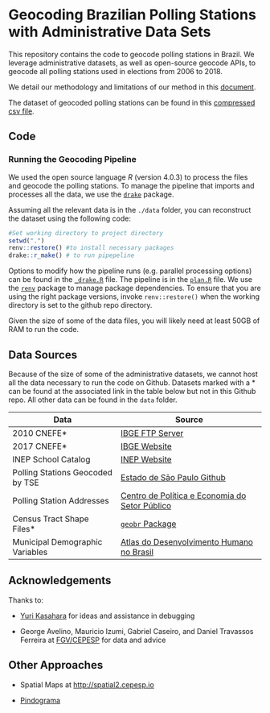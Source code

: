 # Geocoding Brazilian Polling Stations with Administrative Data Sets

This repository contains the code to geocode polling stations in Brazil.
We leverage administrative datasets, as well as open-source geocode APIs, to geocode all polling stations used in elections from 2006 to 2018.

We detail our methodology and limitations of our method in this [document](https://rawcdn.githack.com/fdhidalgo/geocode_br_polling_stations/f701cfe790128ed4d62967258336dc71ab769c4c/doc/geocode_polling_stations/geocode_polling_stations.html).

The dataset of geocoded polling stations can be found in this [compressed csv file](./geocoded_polling_stations.csv.gz).

## Code

### Running the Geocoding Pipeline

We used the open source language *R* (version 4.0.3) to process the files and geocode the polling stations.
To manage the pipeline that imports and processes all the data, we use the [`drake`](https://github.com/ropensci/drake) package.

Assuming all the relevant data is in the `./data` folder, you can reconstruct the dataset using the following code:

``` r
#Set working directory to project directory
setwd(".")
renv::restore() #to install necessary packages
drake::r_make() # to run pipepeline
```

Options to modify how the pipeline runs (e.g. parallel processing options) can be found in the [`_drake.R`](./_drake.R) file.
The pipeline is in the [`plan.R`](./plan.R) file.
We use the [`renv`](https://rstudio.github.io/renv/index.html) package to manage package dependencies.
To ensure that you are using the right package versions, invoke `renv::restore()` when the working directory is set to the github repo directory.

Given the size of some of the data files, you will likely need at least 50GB of RAM to run the code.

## Data Sources

Because of the size of some of the administrative datasets, we cannot host all the data necessary to run the code on Github.
Datasets marked with a \* can be found at the associated link in the table below but not in this Github repo.
All other data can be found in the `data` folder.

| Data                             | Source                                                                                                                                                                                                 |
|----------------------------------|--------------------------------------------------------------------------------------------------------------------------------------------------------------------------------------------------------|
| 2010 CNEFE\*                     | [IBGE FTP Server](ftp://ftp.ibge.gov.br/Censos/Censo_Demografico_2010/Cadastro_Nacional_de_Enderecos_Fins_Estatisticos/)                                                                               |
| 2017 CNEFE\*                     | [IBGE Website](https://www.ibge.gov.br/estatisticas/economicas/agricultura-e-pecuaria/21814-2017-censo-agropecuario.html?edicao=23751&t=resultados)                                                    |
| INEP School Catalog              | [INEP Website](https://inepdata.inep.gov.br/analytics/saw.dll?dashboard&NQUser=inepdata&NQPassword=Inep2014&PortalPath=%2Fshared%2FCenso%20da%20Educação%20Básica%2F_portal%2FCatálogo%20de%20Escolas) |
| Polling Stations Geocoded by TSE | [Estado de Sāo Paulo Github](https://github.com/estadao/como-votou-sua-vizinhanca/blob/master/data/locais/local-votacao-08-08-2018.csv)                                                                |
| Polling Station Addresses        | [Centro de Política e Economia do Setor Público](https://www.cepespdata.io)                                                                                                                            |
| Census Tract Shape Files\*       | [`geobr` Package](https://github.com/ipeaGIT/geobr)                                                                                                                                                    |
| Municipal Demographic Variables  | [Atlas do Desenvolvimento Humano no Brasil](http://www.atlasbrasil.org.br)                                                                                                                             |

## Acknowledgements

Thanks to:

-   [Yuri Kasahara](https://www.researchgate.net/profile/Yuri_Kasahara2) for ideas and assistance in debugging

-   George Avelino, Mauricio Izumi, Gabriel Caseiro, and Daniel Travassos Ferreira at [FGV/CEPESP](https://www.cepespdata.io) for data and advice

## Other Approaches

-   Spatial Maps at <http://spatial2.cepesp.io>

-   [Pindograma](https://github.com/pindograma/mapa)
